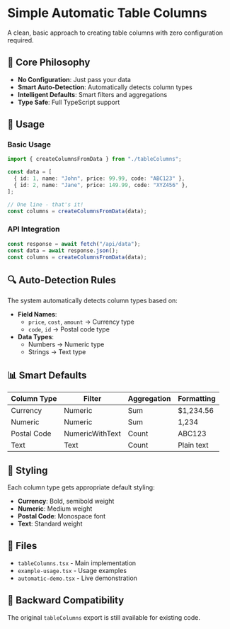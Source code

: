 # Simple Automatic Table Columns

A clean, basic approach to creating table columns with zero configuration required.

## 🎯 Core Philosophy

- **No Configuration**: Just pass your data
- **Smart Auto-Detection**: Automatically detects column types
- **Intelligent Defaults**: Smart filters and aggregations
- **Type Safe**: Full TypeScript support

## 🚀 Usage

### Basic Usage

```typescript
import { createColumnsFromData } from "./tableColumns";

const data = [
  { id: 1, name: "John", price: 99.99, code: "ABC123" },
  { id: 2, name: "Jane", price: 149.99, code: "XYZ456" },
];

// One line - that's it!
const columns = createColumnsFromData(data);
```

### API Integration

```typescript
const response = await fetch("/api/data");
const data = await response.json();
const columns = createColumnsFromData(data);
```

## 🔍 Auto-Detection Rules

The system automatically detects column types based on:

- **Field Names**:
  - `price`, `cost`, `amount` → Currency type
  - `code`, `id` → Postal code type
- **Data Types**:
  - Numbers → Numeric type
  - Strings → Text type

## 📊 Smart Defaults

| Column Type | Filter          | Aggregation | Formatting |
| ----------- | --------------- | ----------- | ---------- |
| Currency    | Numeric         | Sum         | $1,234.56  |
| Numeric     | Numeric         | Sum         | 1,234      |
| Postal Code | NumericWithText | Count       | ABC123     |
| Text        | Text            | Count       | Plain text |

## 🎨 Styling

Each column type gets appropriate default styling:

- **Currency**: Bold, semibold weight
- **Numeric**: Medium weight
- **Postal Code**: Monospace font
- **Text**: Standard weight

## 📁 Files

- `tableColumns.tsx` - Main implementation
- `example-usage.tsx` - Usage examples
- `automatic-demo.tsx` - Live demonstration

## 🔄 Backward Compatibility

The original `tableColumns` export is still available for existing code.
